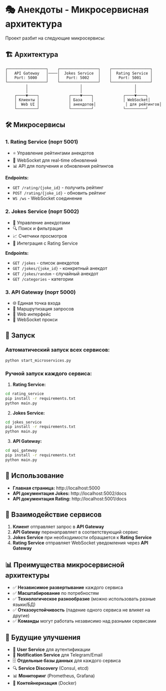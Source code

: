 
# 🎭 Анекдоты - Микросервисная архитектура

Проект разбит на следующие микросервисы:

## 🏗️ Архитектура

```
┌─────────────────┐    ┌─────────────────┐    ┌─────────────────┐
│   API Gateway   │────│  Jokes Service  │    │  Rating Service │
│   Port: 5000    │    │   Port: 5002    │    │   Port: 5001    │
└─────────────────┘    └─────────────────┘    └─────────────────┘
         │                       │                       │
         │                       │                       │
    ┌────▼────┐             ┌────▼────┐             ┌────▼────┐
    │ Клиенты │             │ База    │             │ WebSocket│
    │  Web UI │             │ анекдотов│             │ для рейтингов│
    └─────────┘             └─────────┘             └─────────┘
```

## 🛠️ Микросервисы

### 1. **Rating Service** (порт 5001)
- ⭐ Управление рейтингами анекдотов
- 🔄 WebSocket для real-time обновлений
- 📊 API для получения и обновления рейтингов

**Endpoints:**
- `GET /rating/{joke_id}` - получить рейтинг
- `POST /rating/{joke_id}` - обновить рейтинг  
- `WS /ws` - WebSocket соединение

### 2. **Jokes Service** (порт 5002)
- 📝 Управление анекдотами
- 🔍 Поиск и фильтрация
- 📈 Счетчики просмотров
- 🔗 Интеграция с Rating Service

**Endpoints:**
- `GET /jokes` - список анекдотов
- `GET /jokes/{joke_id}` - конкретный анекдот
- `GET /jokes/random` - случайный анекдот
- `GET /categories` - категории

### 3. **API Gateway** (порт 5000)
- 🌐 Единая точка входа
- 🔀 Маршрутизация запросов
- 🎨 Web интерфейс
- 🔌 WebSocket прокси

## 🚀 Запуск

### Автоматический запуск всех сервисов:
```bash
python start_microservices.py
```

### Ручной запуск каждого сервиса:

1. **Rating Service:**
```bash
cd rating_service
pip install -r requirements.txt  
python main.py
```

2. **Jokes Service:**
```bash
cd jokes_service
pip install -r requirements.txt
python main.py
```

3. **API Gateway:**
```bash
cd api_gateway  
pip install -r requirements.txt
python main.py
```

## 📱 Использование

- **Главная страница:** http://localhost:5000
- **API документация Jokes:** http://localhost:5002/docs
- **API документация Rating:** http://localhost:5001/docs

## 🔄 Взаимодействие сервисов

1. **Клиент** отправляет запрос в **API Gateway**
2. **API Gateway** перенаправляет в соответствующий сервис
3. **Jokes Service** при необходимости обращается к **Rating Service**
4. **Rating Service** отправляет WebSocket уведомления через **API Gateway**

## 📊 Преимущества микросервисной архитектуры

- ✅ **Независимое развертывание** каждого сервиса
- ✅ **Масштабирование** по потребностям  
- ✅ **Технологическое разнообразие** (можно использовать разные языки/БД)
- ✅ **Отказоустойчивость** (падение одного сервиса не влияет на другие)
- ✅ **Команды** могут работать независимо над разными сервисами

## 🔮 Будущие улучшения

- 🔐 **User Service** для аутентификации
- 📧 **Notification Service** для Telegram/Email
- 🗄️ **Отдельные базы данных** для каждого сервиса
- 🔍 **Service Discovery** (Consul, etcd)
- 📊 **Мониторинг** (Prometheus, Grafana)
- 🐳 **Контейнеризация** (Docker)
